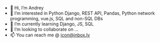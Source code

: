 - 👋 Hi, I’m Andrey 
- 👀 I’m interested in Python Django, REST API, Pandas, Python network programming, vue.js, SQL and non-SQL DBs
- 🌱 I’m currently learning Django, JS, SQL
- 💞️ I’m looking to collaborate on ...
- 📫 You can reach me @ icon@inbox.lv


